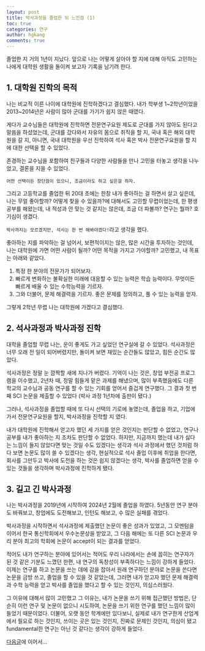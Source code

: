```yaml
---
layout: post
title: 박사과정을 졸업한 뒤 느낀점 (1)
toc: true
categories: 연구
author: hgkang
comments: true
---
```


졸업한 지 거의 1년이 지났다.
앞으로 나는 어떻게 살아야 할 지에 대해 아직도 고민하는 나에게
대학원 생활을 돌이켜 보고자 기록을 남기려 한다.

## 1. 대학원 진학의 목적

나는 비교적 이른 나이에 대학원에 진학하겠다고 결심했다.
내가 학부생 1~2학년이었을 2013~2014년은 사람이 많아 군대를 가기가 쉽지 않은 때였다.

게다가 교수님들은 대학원에 진학하면 전문연구요원 제도로 군대를 가지 않아도 된다고 말씀을 하셨었는데,
군대를 갔다와서 자유의 몸으로 취직을 할 지, 국내 혹은 해외 대학원을 갈 지,
아니면, 국내 대학원을 우선 진학하여 석사 혹은 박사 전문연구요원을 할 지에 대한 선택을 할 수 있었다.

존경하는 교수님을 포함하여 친구들과 다양한 사람들을 만나 고민을 터놓고 생각을 나누었고, 결론을 지을 수 있었다.

`어떤 선택이든 장단점이 있으니, 조금이라도 하고 싶은걸 하자.`

그리고 고등학교를 졸업한 뒤 20대 초에는 한창 내가 좋아하는 걸 하면서 살고 싶은데, 나는 무얼 좋아할까? 어떻게 찾을 수 있을까?에 대해서도 고민할 무렵이었는데,
한 평생 공부를 해왔는데, 내 적성과 안 맞는 것 같지는 않은데, 조금 더 파볼까? 연구는 뭘까? 호기심이 생겼다.

`박사까지는 모르겠지만, 석사는 한 번 해봐야겠다!`라고 생각을 했다.

좋아하는 지를 파악하는 걸 넘어서, 보편적이지는 않은, 많은 시간을 투자하는 것인데,
나는 대학원에 가면 어떤 사람이 될까? 어떤 목적을 가지고 가야할까? 고민했고, 내 목표는 아래와 같았다.

1. 특정 한 분야의 전문가가 되어보자.
2. 빠르게 변화하는 불확실한 미래에 대응할 수 있는 능력은 학습 능력이다. 무엇이든 빠르게 배울 수 있는 수학능력을 기르자.
3. 그와 더불어, 문제 해결력을 기르자. 좋은 문제를 정의하고, 풀 수 있는 능력을 얻자.

그렇게 2학년 무렵 나는 대학원에 가겠다고 결심했다.

## 2. 석사과정과 박사과정 진학

대학을 졸업할 무렵 나는, 운이 좋게도 가고 싶었던 연구실에 갈 수 있었다.
석사과정은 너무 오래 전 일이 되어버렸지만, 돌이켜 보면 재밌는 순간들도 많았고, 힘든 순간도 많았다.

석사과정은 정말 눈 깜짝할 새에 지나가 버렸다. 기억이 나는 것은, 창업 부전공 프로그램을 이수했고,
2년차 때, 정말 힘들게 맡은 과제를 해냈으며, 많이 부족했음에도 다른 학교의 교수님과 공동 연구를 할 수 있는 기회를 얻어서 즐겁게 연구했다.
그 결과 첫 번째 SCI 논문을 제출할 수 있었다 (박사 과정 1년차에 출판이 됐다.)

그러나, 석사과정을 졸업할 때에 또 다시 선택의 기로에 놓였는데,
졸업을 하고, 기업에 가서 전문연구요원을 할지, 박사과정을 진학할 지 였다.

내가 대학원에 진학해서 얻고자 했던 세 가지를 얻은 것인지는 판단할 수 없었고, 연구나 공부를 내가 좋아하는 지 조차도 판단할 수 없었다. 하지만, 지금까지 했는데 내가 싫다는 느낌이 들지 않았다면 맞는 것일 수도 있겠다는 생각과 석사 과정에서 했던 것처럼 하다 보면 논문도 많이 쓸 수 있겠다는 생각, 현실적으로 석사 졸업 이후에 취업을 한다면, 회사를 그만두고 박사에 도전을 하는 것은 쉽지 않겠다는 생각, 박사를 졸업하면 얻을 수 있는 것들을 생각하며 박사과정에 진학하게 됐다.

## 3. 길고 긴 박사과정

나는 박사과정을 2019년에 시작하여 2024년 2월에 졸업을 하였다.
5년동안 연구 분야도 바꿔보고, 창업에도 도전해보고, 인턴도 해보고, 수 많은 실패를 겪었다.

박사과정을 시작하면서 석사과정에 제출했던 논문이 좋은 성과가 있었고, 그 모멘텀을 이어서 한국 통신학회에서 우수논문상을 받았고, 그 다음 해에는 또 다른 SCI 논문과 우리 분야 최고의 학회에 논문이 accept이 되는 결과를 얻었다.

적어도 내가 연구하는 분야에 있어서는 적어도 우리 나라에서는 손에 꼽히는 연구자가 된 것 같은 기분도 느꼈던 한편, 내 연구의 독창성이 부족하다는 느낌이 강하게 들었다. 이제는 연구를 하고 논문을 쓰는 데에 감을 잡아서 원래 연구하던 분야로 논문을 쓴다면 논문을 금방 쓰고, 졸업을 할 수 있을 것 같았는데, 그러면 내가 얻고자 했던 문제 해결력과 수학 능력을 얻고 박사를 졸업을 했다고 할 수 있는 것인지, 의심스러웠다.

그 이유에 대해서 많이 고민했고 그 이유는, 내가 논문을 쓰기 위해 접근했던 방법은, 단순히 이런 연구 및 논문이 없으니 시도하여, 논문을 쓰기 위한 연구를 했던 느낌이 많이 들었기 때문이었다.
더불어, 오랫 동안 학계에만 있다보니, 실제로 내가 연구한게 산업계에서 필요로 하는 것인지, 쓰이는 곳은 있는 것인지, 진짜로 문제인 것인지,  의심이 됐고 fundamental한 연구는 아닌 것 같다는 생각이 강하게 들었다.

[다음글][phd2]에 이어서...

[phd2]: https://honggkang.github.io/posts/after-phd2/
